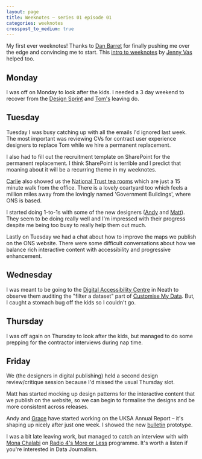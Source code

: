 ```yaml
---
layout: page
title: Weeknotes – series 01 episode 01
categories: weeknotes
crosspost_to_medium: true
---
```


<p class="lede">My first ever weeknotes! Thanks to <a href="https://twitter.com/dasbarrett">Dan Barret</a> for finally pushing me over the edge and convincing me to start. This <a href="https://weeknot.es/what-on-earth-are-weeknotes-a81874c5cef9">intro to weeknotes</a> by <a href="https://twitter.com/JennyVass">Jenny Vas</a> helped too.</p>

## Monday

I was off on Monday to look after the kids. I needed a 3 day weekend to recover from the [Design Sprint](https://twitter.com/i/moments/990913328003338241) and [Tom's](https://twitter.com/tomten2two) leaving do.

## Tuesday

Tuesday I was busy catching up with all the emails I'd ignored last week. The most important was reviewing CVs for contract user experience designers to replace Tom while we hire a permanent replacement.

I also had to fill out the recruitment template on SharePoint for the permanent replacement. I think SharePoint is terrible and I predict that moaning about it will be a recurring theme in my weeknotes.

[Carlie](https://twitter.com/Carlie_Edge) also showed us the [National Trust tea rooms](https://www.nationaltrust.org.uk/tredegar-house/features/brewhouse-tearooms) which are just a 15 minute walk from the office. There is a lovely coartyard too which feels a million miles away from the lovingly named 'Government Buildings', where ONS is based.

I started doing 1-to-1s with some of the new designers ([Andy](https://twitter.com/mrandybudd) and [Matt](https://twitter.com/mathew_weeks)). They seem to be doing really well and I'm impressed with their progress despite me being too busy to really help them out much.

Lastly on Tuesday we had a chat about how to improve the maps we publish on the ONS website. There were some difficult conversations about how we balance rich interactive content with accessibility and progressive enhancement.

## Wednesday

I was meant to be going to the [Digital Accessibility Centre](http://digitalaccessibilitycentre.org/) in Neath to observe them auditing the "filter a dataset" part of [Customise My Data](https://digitalblog.ons.gov.uk/2018/01/15/customise-my-data-public-beta/). But, I caught a stomach bug off the kids so I couldn't go.

## Thursday

I was off again on Thursday to look after the kids, but managed to do some prepping for the contractor interviews during nap time.

## Friday

We (the designers in digital publishing) held a second design review/critique session because I'd missed the usual Thursday slot.

Matt has started mocking up design patterns for the interactive content that we publish on the website, so we can begin to formalise the designs and be more consistent across releases.

Andy and [Grace](https://twitter.com/designergrace) have started working on the UKSA Annual Report – it's shaping up nicely after just one week. I showed the new [bulletin](https://onsdigital.github.io/dp-design-manual/sprint/23/bulletin/) prototype.

I was a bit late leaving work, but managed to catch an interview with with [Mona Chalabi](https://twitter.com/MonaChalabi) on [Radio 4's More or Less](https://www.bbc.co.uk/programmes/b0b0xll3) programme. It's worth a listen if you're interested in Data Journalism.
